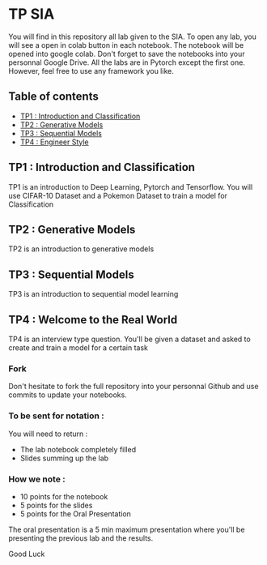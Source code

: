 # TP SIA 

You will find in this repository all lab given to the SIA. To open any lab, you will see a open in colab button in each notebook.
The notebook will be opened into google colab. Don't forget to save the notebooks into your personnal Google Drive.
All the labs are in Pytorch except the first one. However, feel free to use any framework you like. 



## Table of contents
* [TP1 : Introduction and Classification](./TP1)
* [TP2 : Generative Models](./TP2)
* [TP3 : Sequential Models ](./TP3)
* [TP4 : Engineer Style](./TP4)

## TP1 : Introduction and Classification

TP1 is an introduction to Deep Learning, Pytorch and Tensorflow. You will use CIFAR-10 Dataset and a Pokemon Dataset to train a model for Classification

## TP2 : Generative Models

TP2 is an introduction to generative models

## TP3 : Sequential Models 

TP3 is an introduction to sequential model learning

## TP4 : Welcome to the Real World 

TP4 is an interview type question. You'll be given a dataset and asked to create and train a model for a certain task


### Fork

Don't hesitate to fork the full repository into your personnal Github and use commits to update your notebooks.

### To be sent for notation : 

You will need to return :
* The lab notebook completely filled
* Slides summing up the lab

### How we note : 

* 10 points for the notebook
* 5 points for the slides
* 5 points for the Oral Presentation

The oral presentation is a 5 min maximum presentation where you'll be presenting the previous lab and the results.

Good Luck
